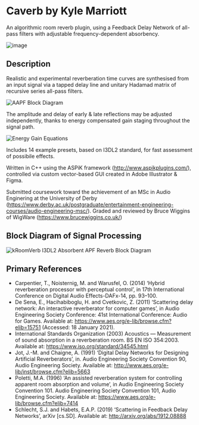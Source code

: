 # Caverb by Kyle Marriott
An algorithmic room reverb plugin, using a Feedback Delay Network of all-pass filters with adjustable frequency-dependent absorbency.

![image](https://user-images.githubusercontent.com/46981655/160453047-74259c6f-7afc-4e07-ad07-973a9590a579.png)


## Description
Realistic and experimental reverberation time curves are synthesised from an input signal via a tapped delay line and unitary Hadamad matrix of recursive series all-pass filters. 

![AAPF Block Diagram](https://user-images.githubusercontent.com/46981655/160452174-e9824255-9226-4c9c-ade8-d5c4a676d295.png)

The amplitude and delay of early & late reflections may be adjusted independently, thanks to energy compensated gain staging throughout the signal path.

![Energy Gain Equations](https://user-images.githubusercontent.com/46981655/160456035-940bb325-a938-4309-a4b3-875fa52346d2.png)


Includes 14 example presets, based on I3DL2 standard, for fast assessment of possibile effects.

Written in C++ using the ASPiK framework (http://www.aspikplugins.com/), controlled via custom vector-based GUI created in Adobe Illustrator & Figma.

Submitted coursework toward the achievement of an MSc in Audio Enginering at the University of Derby (https://www.derby.ac.uk/postgraduate/entertainment-engineering-courses/audio-engineering-msc/). Graded and reviewed by Bruce Wiggins of WigWare (https://www.brucewiggins.co.uk/)

## Block Diagram of Signal Processing

![kRoomVerb I3DL2 Absorbent APF Reverb Block Diagram](https://user-images.githubusercontent.com/46981655/160455810-c0a26e44-df8c-48fd-b3e9-c3f3db5ae535.png)

## Primary References
- Carpentier, T., Noisternig, M. and Warusfel, O. (2014) ‘Hybrid reverberation processor with perceptual control’, in 17th International Conference on Digital Audio Effects-DAFx-14, pp. 93–100.
- De Sena, E., Hacihabiboglu, H. and Cvetkovic, Z. (2011) ‘Scattering delay network: An interactive reverberator for computer games’, in Audio Engineering Society Conference: 41st International Conference: Audio for Games. Available at: https://www.aes.org/e-lib/browse.cfm?elib=15751 (Accessed: 18 January 2021).
- International Standards Organization (2003) Acoustics — Measurement of sound absorption in a reverberation room. BS EN ISO 354:2003. Available at: https://www.iso.org/standard/34545.html
- Jot, J.-M. and Chaigne, A. (1991) ‘Digital Delay Networks for Designing Artificial Reverberators’, in. Audio Engineering Society Convention 90, Audio Engineering Society. Available at: http://www.aes.org/e-lib/inst/browse.cfm?elib=5663
- Poletti, M.A. (1996) ‘An assisted reverberation system for controlling apparent room absorption and volume’, in Audio Engineering Society Convention 101. Audio Engineering Society Convention 101, Audio Engineering Society. Available at: https://www.aes.org/e-lib/browse.cfm?elib=7414
- Schlecht, S.J. and Habets, E.A.P. (2019) ‘Scattering in Feedback Delay Networks’, arXiv [cs.SD]. Available at: http://arxiv.org/abs/1912.08888
